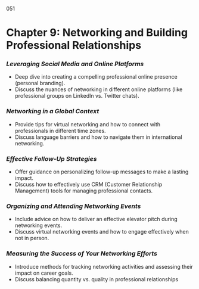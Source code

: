 051

# **Chapter 9: Networking and Building Professional Relationships**

### ***Leveraging Social Media and Online Platforms***

- Deep dive into creating a compelling professional online presence (personal branding).
- Discuss the nuances of networking in different online platforms (like professional groups on LinkedIn vs. Twitter chats).

### ***Networking in a Global Context***

- Provide tips for virtual networking and how to connect with professionals in different time zones.
- Discuss language barriers and how to navigate them in international networking.

### ***Effective Follow-Up Strategies***

- Offer guidance on personalizing follow-up messages to make a lasting impact.
- Discuss how to effectively use CRM (Customer Relationship Management) tools for managing professional contacts.

### ***Organizing and Attending Networking Events***

- Include advice on how to deliver an effective elevator pitch during networking events.
- Discuss virtual networking events and how to engage effectively when not in person.

### ***Measuring the Success of Your Networking Efforts***

- Introduce methods for tracking networking activities and assessing their impact on career goals.
- Discuss balancing quantity vs. quality in professional relationships


